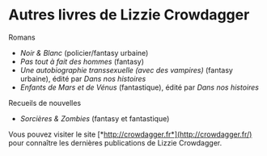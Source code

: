Autres livres de Lizzie Crowdagger
==================================

Romans

- *Noir & Blanc* (policier/fantasy urbaine)
- *Pas tout à fait des hommes* (fantasy)
- *Une autobiographie transsexuelle (avec des vampires)* (fantasy
  urbaine), édité par *Dans nos histoires*
- *Enfants de Mars et de Vénus* (fantastique), édité par *Dans nos histoires*


Recueils de nouvelles

- *Sorcières & Zombies* (fantasy et fantastique)

Vous pouvez visiter le site
[*http://crowdagger.fr*](http://crowdagger.fr/) pour connaître les
dernières publications de Lizzie Crowdagger.
